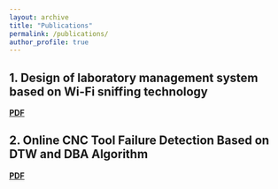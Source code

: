```yaml
---
layout: archive
title: "Publications"
permalink: /publications/
author_profile: true
---
```


## 1. Design of laboratory management system based on Wi-Fi sniffing technology
[**PDF**](publication1.pdf)

## 2. Online CNC Tool Failure Detection Based on DTW and DBA Algorithm
[**PDF**](publication2.pdf)
